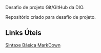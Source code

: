 Desafio de projeto Git/GitHub da DIO.

Repositório criado para desafio de projeto.

## Links Úteis
[Sintaxe Básica MarkDown](https://www.markdownguide.org/basic-syntax/)

